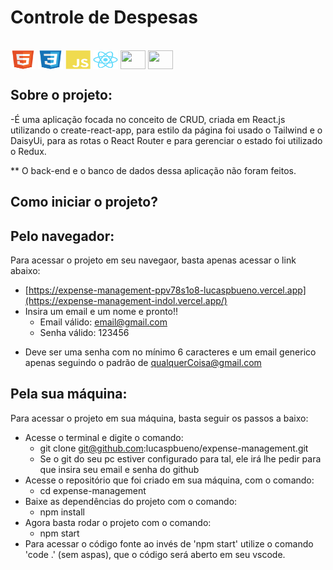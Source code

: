 # Controle de Despesas

<div style="display: inline_block"><br>
  <img align="center" alt="Lucas-HTML" height="30" width="40" src="https://raw.githubusercontent.com/devicons/devicon/master/icons/html5/html5-original.svg">
  <img align="center" alt="Lucas-CSS" height="30" width="40" src="https://raw.githubusercontent.com/devicons/devicon/master/icons/css3/css3-original.svg">
  <img align="center" alt="Lucas-Js" height="30" width="40" src="https://raw.githubusercontent.com/devicons/devicon/master/icons/javascript/javascript-plain.svg">
  <img align="center" alt="Lucas-React" height="30" width="40" src="https://raw.githubusercontent.com/devicons/devicon/master/icons/react/react-original.svg">
  <img align="center" height="30" width="40" src="https://cdn.jsdelivr.net/gh/devicons/devicon/icons/redux/redux-original.svg" />
  <img align="center" height="30" width="40" src="https://cdn.jsdelivr.net/gh/devicons/devicon/icons/tailwindcss/tailwindcss-plain.svg" />
</div>

## Sobre o projeto:
  -É uma aplicação focada no conceito de CRUD, criada em React.js utilizando o
  create-react-app, para estilo da página foi usado o Tailwind e o DaisyUi,
  para as rotas o React Router e para gerenciar o estado foi utilizado o Redux.

  ** O back-end e o banco de dados dessa aplicação não foram feitos.

## Como iniciar o projeto?

## Pelo navegador:
Para acessar o projeto em seu navegaor, basta apenas acessar o link abaixo:
  - [https://expense-management-ppv78s1o8-lucaspbueno.vercel.app](https://expense-management-indol.vercel.app/)
  - Insira um email e um nome e pronto!!
    - Email válido: email@gmail.com
    - Senha válido: 123456

* Deve ser uma senha com no mínimo 6 caracteres e um email generico apenas seguindo o padrão de qualquerCoisa@gmail.com   

## Pela sua máquina:
Para acessar o projeto em sua máquina, basta seguir os passos a baixo:
- Acesse o terminal e digite o comando:
  - git clone git@github.com:lucaspbueno/expense-management.git
  - Se o git do seu pc estiver configurado para tal, ele irá lhe pedir para que insira seu email e senha do github
- Acesse o  repositório que foi criado em sua máquina, com o comando:
  - cd expense-management
- Baixe as dependências do projeto com o comando:
  - npm install
- Agora basta rodar o projeto com o comando:
  - npm start
- Para acessar o código fonte ao invés de 'npm start' utilize o comando 'code .' (sem aspas), que o código será aberto em seu vscode.  
